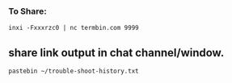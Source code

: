 ### **To Share**:
`inxi -Fxxxrzc0 | nc termbin.com 9999`

## share link output in chat channel/window.

`pastebin ~/trouble-shoot-history.txt` 

